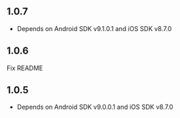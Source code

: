 ## 1.0.7

* Depends on Android SDK v9.1.0.1 and iOS SDK v8.7.0

## 1.0.6

Fix README

## 1.0.5

* Depends on Android SDK v9.0.0.1 and iOS SDK v8.7.0


